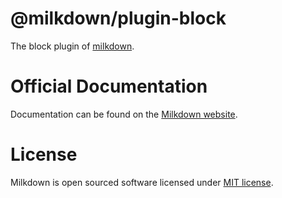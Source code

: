 # @milkdown/plugin-block

The block plugin of [milkdown](https://milkdown.dev/).

# Official Documentation

Documentation can be found on the [Milkdown website](https://milkdown.dev/plugin-block).

# License

Milkdown is open sourced software licensed under [MIT license](https://github.com/Milkdown/milkdown/blob/main/LICENSE).
